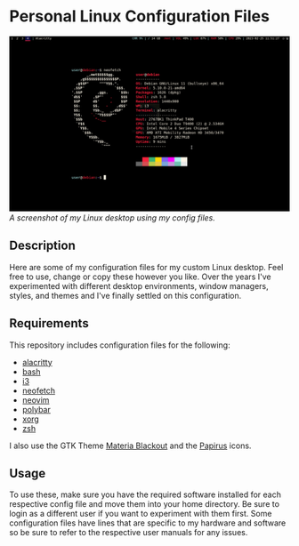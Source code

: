 # Personal Linux Configuration Files
![Desktop Rice](/desktop_rice.png)
*A screenshot of my Linux desktop using my config files.*

## Description

Here are some of my configuration files for my custom Linux desktop. Feel free to use, change or copy these however you like. Over the years I've experimented with different desktop environments, window managers, styles, and themes and I've finally settled on this configuration.

## Requirements

This repository includes configuration files for the following:

+ [alacritty](https://github.com/alacritty/alacritty)
+ [bash](https://git.savannah.gnu.org/cgit/bash.git)
+ [i3](https://github.com/i3/i3)
+ [neofetch](https://github.com/dylanaraps/neofetch)
+ [neovim](https://github.com/neovim/neovim)
+ [polybar](https://github.com/polybar/polybar)
+ [xorg](https://gitlab.freedesktop.org/xorg/xserver)
+ [zsh](https://sourceforge.net/p/zsh/code/ci/master/tree/)

I also use the GTK Theme [Materia Blackout](https://www.xfce-look.org/p/1381066) and the [Papirus](https://github.com/PapirusDevelopmentTeam/papirus-icon-theme) icons. 

## Usage

To use these, make sure you have the required software installed for each respective config file and move them into your home directory. Be sure to login as a different user if you want to experiment with them first. Some configuration files have lines that are specific to my hardware and software so be sure to refer to the respective user manuals for any issues.
